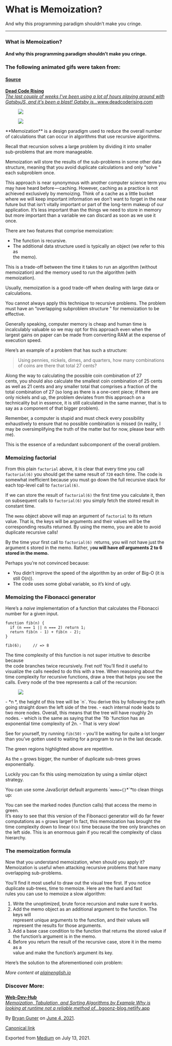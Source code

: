 # What is Memoization?

And why this programming paradigm shouldn’t make you cringe.

---

### What is Memoization?

#### And why this programming paradigm shouldn’t make you cringe.

### The following animated gifs were taken from:

#### <a href="https://www.deadcoderising.com/2017-06-13-why-pure-functions-4-benefits-to-embrace-2/" class="markup--anchor markup--h4-anchor">Source</a>

<a href="https://www.deadcoderising.com/" class="markup--anchor markup--mixtapeEmbed-anchor" title="https://www.deadcoderising.com/"><strong>Dead Code Rising</strong><br />
<em>The last couple of weeks I've been using a lot of hours playing around with GatsbyJS, and it's been a blast! Gatsby is…</em>www.deadcoderising.com</a><a href="https://www.deadcoderising.com/" class="js-mixtapeImage mixtapeImage u-ignoreBlock"></a>

<figure><img src="https://cdn-images-1.medium.com/max/800/1*Ey6rNclUY-Rp3iqM9Ytnag.gif" class="graf-image" /></figure><figure><img src="https://cdn-images-1.medium.com/max/800/0*w0txnjkmBo2z0COv.png" class="graf-image" /></figure>**Memoization** is a design paradigm used to reduce the overall number of  
calculations that can occur in algorithms that use recursive algorithms.

Recall that recursion solves a large problem by dividing it into smaller  
sub-problems that are more manageable.

Memoization will store the results of the sub-problems in some other data structure, meaning that you avoid duplicate calculations and only “solve " each subproblem once.

This approach is near synonymous with another computer science term you may have heard before — caching. However, caching as a practice is not achieved exclusively by memoizing. Think of a cache as a little bucket where we will keep important information we don’t want to forget in the near future but that isn’t vitally important or part of the long-term makeup of our application. It’s less important than the things we need to store in memory but more important than a variable we can discard as soon as we use it once.

There are two features that comprise memoization:

- <span id="0b0b">The function is recursive.</span>
- <span id="65a0">The additional data structure used is typically an object (we refer to this as  
  the memo).</span>

This is a trade-off between the time it takes to run an algorithm (without  
memoization) and the memory used to run the algorithm (with memoization).

Usually, memoization is a good trade-off when dealing with large data or  
calculations.

You cannot always apply this technique to recursive problems. The problem must have an “overlapping subproblem structure " for memoization to be effective.

Generally speaking, computer memory is cheap and human time is incalculably valuable so we may opt for this approach even when the largest gains on paper can be made from converting RAM at the expense of execution speed.

Here’s an example of a problem that has such a structure:

> Using pennies, nickels, dimes, and quarters, how many combinations  
> of coins are there that total 27 cents?

Along the way to calculating the possible coin combination of 27  
cents, you should also calculate the smallest coin combination of 25 cents as well as 21 cents and any smaller total that comprises a fraction of the total combination of 27 (so long as there is a one-cent piece; if there are only nickels and up, the problem deviates from this approach on a technicality but in essence, it is still calculated in the same manner, that is to say as a component of that bigger problem).

Remember, a computer is stupid and must check every possibility exhaustively to ensure that no possible combination is missed (in reality, I may be oversimplifying the truth of the matter but for now, please bear with me).

This is the essence of a redundant subcomponent of the overall problem.

### Memoizing factorial

From this plain `factorial` above, it is clear that every time you call  
`factorial(6)` you should get the same result of `720` each time. The code is  
somewhat inefficient because you must go down the full recursive stack for each top-level call to `factorial(6)`.

If we can store the result of `factorial(6)` the first time you calculate it, then on subsequent calls to `factorial(6)` you simply fetch the stored result in constant time.

The `memo` object above will map an argument of `factorial` to its return  
value. That is, the keys will be arguments and their values will be the  
corresponding results returned. By using the memo, you are able to avoid  
duplicate recursive calls!

By the time your first call to `factorial(6) `returns, you will not have just the argument `6` stored in the memo. Rather, y**ou will have _all_ arguments 2 to 6 stored in the memo.**

Perhaps you’re not convinced because:

- <span id="9fd5">You didn’t improve the speed of the algorithm by an order of Big-O (it is  
  still O(n)).</span>
- <span id="3867">The code uses some global variable, so it’s kind of ugly.</span>

### Memoizing the Fibonacci generator

Here’s a _naive_ implementation of a function that calculates the Fibonacci  
number for a given input.

    function fib(n) {
      if (n === 1 || n === 2) return 1;
      return fib(n - 1) + fib(n - 2);
    }

    fib(6);     // => 8

The time complexity of this function is not super intuitive to describe because  
the code branches twice recursively. Fret not! You’ll find it useful to  
visualize the calls needed to do this with a tree. When reasoning about the time complexity for recursive functions, draw a tree that helps you see the calls. Every node of the tree represents a call of the recursion:

<figure><img src="https://cdn-images-1.medium.com/max/800/0*fS_yOCDL-4NyBLyj.png" class="graf-image" /></figure>-   <span id="47ea">*n *, the height of this tree will be `n`. You derive this by following  
    the path going straight down the left side of the tree.</span>
-   <span id="855a">each internal node leads to two more nodes. Overall, this means that the tree will have roughly 2n nodes.</span>
-   <span id="df50">which is the same as saying that the `fib `function has an exponential time complexity of 2n.</span>
-   <span id="42df">That is very slow!</span>

See for yourself, try running `fib(50)` - you'll be waiting for quite a lot longer than you’ve gotten used to waiting for a program to run in the last decade.

The green regions highlighted above are repetitive.

As the `n` grows bigger, the number of duplicate sub-trees grows exponentially.

Luckily you can fix this using memoization by using a similar object strategy.

You can use some JavaScript default arguments \``memo={}`*\`*to clean things up:

You can see the marked nodes (function calls) that access the memo in green.  
It’s easy to see that this version of the Fibonacci generator will do far fewer  
computations as `n` grows larger! In fact, this memoization has brought the time complexity down to linear `O(n)` time because the tree only branches on the left side. This is an enormous gain if you recall the complexity of class hierarchy.

### The memoization formula

Now that you understand memoization, when should you apply it? Memoization is useful when attacking recursive problems that have many overlapping sub-problems.

You’ll find it most useful to draw out the visual tree first. If you notice duplicate sub-trees, time to memoize. Here are the hard and fast  
rules you can use to memoize a slow algorithm:

1.  <span id="002b">Write the unoptimized, brute force recursion and make sure it works.</span>
2.  <span id="d106">Add the memo object as an additional argument to the function. The keys will  
    represent unique arguments to the function, and their values will represent the results for those arguments.</span>
3.  <span id="ab4e">Add a base case condition to the function that returns the stored value if  
    the function’s argument is in the memo.</span>
4.  <span id="3e67">Before you return the result of the recursive case, store it in the memo as a  
    value and make the function’s argument its key.</span>

Here’s the solution to the aforementioned coin problem:

_More content at_ <a href="http://plainenglish.io/" class="markup--anchor markup--p-anchor"><em>plainenglish.io</em></a>

### Discover More:

<a href="https://bgoonz-blog.netlify.app/" class="markup--anchor markup--mixtapeEmbed-anchor" title="https://bgoonz-blog.netlify.app/"><strong>Web-Dev-Hub</strong><br />
<em>Memoization, Tabulation, and Sorting Algorithms by Example Why is looking at runtime not a reliable method of…</em>bgoonz-blog.netlify.app</a><a href="https://bgoonz-blog.netlify.app/" class="js-mixtapeImage mixtapeImage u-ignoreBlock"></a>

By <a href="https://medium.com/@bryanguner" class="p-author h-card">Bryan Guner</a> on [June 4, 2021](https://medium.com/p/86685d811182).

<a href="https://medium.com/@bryanguner/memoization-86685d811182" class="p-canonical">Canonical link</a>

Exported from [Medium](https://medium.com) on July 13, 2021.
